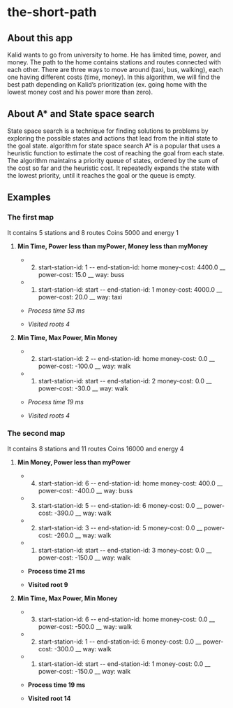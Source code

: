 # the-short-path
## About this app
Kalid wants to go from university to home.
He has limited time, power, and money.
The path to the home contains stations and routes connected with each other.
There are three ways to move around (taxi, bus, walking), each one having different costs (time, money).
In this algorithm, we will find the best path depending on Kalid’s prioritization (ex. going home with the lowest money cost and his power more than zero).


## About A* and State space search
State space search is a technique for finding solutions to problems by exploring the possible states and actions that lead from the initial state to the goal state.
algorithm for state space search A* is a popular that uses a heuristic function to estimate the cost of reaching the goal from each state.
The algorithm maintains a priority queue of states, ordered by the sum of the cost so far and the heuristic cost.
It repeatedly expands the state with the lowest priority, until it reaches the goal or the queue is empty.


## Examples
### The first map
It contains 5 stations and 8 routes
Coins 5000 and energy 1

1. **Min Time, Power less than myPower, Money less than myMoney**
     * 2. start-station-id: 1 -- end-station-id: home 
     money-cost: 4400.0 __ power-cost: 15.0 __ way: buss
     * 1. start-station-id: start -- end-station-id: 1 
     money-cost: 4000.0 __ power-cost: 20.0 __ way: taxi

     * _Process time 53 ms_
     * _Visited roots 4_

2. **Min Time, Max Power, Min Money**
     * 2. start-station-id: 2 -- end-station-id: home
     money-cost: 0.0 __ power-cost: -100.0 __ way: walk
     * 1. start-station-id: start -- end-station-id: 2 
     money-cost: 0.0 __ power-cost: -30.0 __ way: walk

     * _Process time 19 ms_
     * _Visited roots 4_


### The second map
It contains 8 stations and 11 routes
Coins 16000 and energy 4

1.  **Min Money, Power less than myPower**
     * 4. start-station-id: 6 -- end-station-id: home
     money-cost: 400.0 __ power-cost: -400.0 __ way: buss
     * 3. start-station-id: 5 -- end-station-id: 6
     money-cost: 0.0 __ power-cost: -390.0 __ way: walk
     * 2. start-station-id: 3 -- end-station-id: 5
     money-cost: 0.0 __ power-cost: -260.0 __ way: walk
     * 1. start-station-id: start -- end-station-id: 3
     money-cost: 0.0 __ power-cost: -150.0 __ way: walk

     * __Process time 21 ms__
     * __Visited root 9__

2. **Min Time, Max Power, Min Money**
     * 3. start-station-id: 6 -- end-station-id: home 
     money-cost: 0.0 __ power-cost: -500.0 __ way: walk
     * 2. start-station-id: 1 -- end-station-id: 6 
     money-cost: 0.0 __ power-cost: -300.0 __ way: walk
     * 1. start-station-id: start -- end-station-id: 1 
     money-cost: 0.0 __ power-cost: -150.0 __ way: walk

     * __Process time 19 ms__
     * __Visited root 14__
